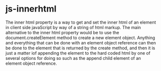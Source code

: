 # js-innerhtml

The inner html property is a way to get and set the inner html of an element in client side javaScript by way of a string of html markup. The main alternative to the inner html property would be to use the document.createElement method to create a new element object. Anything and everything that can be done with an element object reference can then be done to the element that is returned by the create method, and then it is just a matter iof appending the element to the hard coded html by one of several options for doing so such as the append child element of an element object reference.